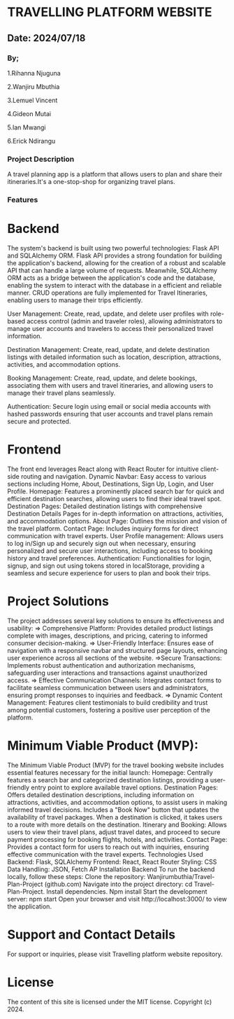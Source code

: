 # TRAVELLING PLATFORM WEBSITE

## Date: 2024/07/18

### By;
1.Rihanna Njuguna

2.Wanjiru Mbuthia

3.Lemuel Vincent

4.Gideon Mutai

5.Ian Mwangi

6.Erick Ndirangu

### Project Description
A travel planning app is a platform that allows users to plan and share their itineraries.It's a one-stop-shop for organizing travel plans.

### Features
# Backend
The system's backend is built using two powerful technologies: Flask API and SQLAlchemy ORM. Flask API provides a strong foundation for building the application's backend, allowing for the creation of a robust and scalable API that can handle a large volume of requests. Meanwhile, SQLAlchemy ORM acts as a bridge between the application's code and the database, enabling the system to interact with the database in a efficient and reliable manner. CRUD operations are fully implemented for Travel Itineraries, enabling users to manage their trips efficiently.

User Management: Create, read, update, and delete user profiles with role-based access control (admin and traveler roles), allowing administrators to manage user accounts and travelers to access their personalized travel information.

Destination Management: Create, read, update, and delete destination listings with detailed information such as location, description, attractions, activities, and accommodation options.

Booking Management: Create, read, update, and delete bookings, associating them with users and travel itineraries, and allowing users to manage their travel plans seamlessly.

Authentication: Secure login using email or social media accounts with hashed passwords  ensuring that user accounts and travel plans remain secure and protected.

# Frontend
The front end leverages React along with React Router for intuitive client-side routing and navigation.
Dynamic Navbar: Easy access to various sections including Home, About, Destinations, Sign Up, Login, and User Profile.
Homepage: Features a prominently placed search bar for quick and efficient destination searches, allowing users to find their ideal travel spot.
Destination Pages: Detailed destination listings with comprehensive Destination Details Pages for in-depth information on attractions, activities, and accommodation options.
About Page: Outlines the mission and vision of the travel platform.
Contact Page: Includes inquiry forms for direct communication with travel experts.
User Profile management: Allows users to log in/Sign up and securely sign out when necessary, ensuring personalized and secure user interactions, including access to booking history and travel preferences.
Authentication: Functionalities for login, signup, and sign out using tokens stored in localStorage, providing a seamless and secure experience for users to plan and book their trips.
# Project Solutions
The project addresses several key solutions to ensure its effectiveness and usability:
=> Comprehensive Platform: Provides detailed product listings complete with images, descriptions, and pricing, catering to informed consumer decision-making. => User-Friendly Interface: Ensures ease of navigation with a responsive navbar and structured page layouts, enhancing user experience across all sections of the website. =>Secure Transactions: Implements robust authentication and authorization mechanisms, safeguarding user interactions and transactions against unauthorized access. => Effective Communication Channels: Integrates contact forms to facilitate seamless communication between users and administrators, ensuring prompt responses to inquiries and feedback. => Dynamic Content Management: Features client testimonials to build credibility and trust among potential customers, fostering a positive user perception of the platform.
# Minimum Viable Product (MVP):

The Minimum Viable Product (MVP) for the travel booking website includes essential features necessary for the initial launch:
Homepage: Centrally features a search bar and categorized destination listings, providing a user-friendly entry point to explore available travel options.
Destination Pages: Offers detailed destination descriptions, including information on attractions, activities, and accommodation options, to assist users in making informed travel decisions. Includes a "Book Now" button that updates the availability of travel packages. When a destination is clicked, it takes users to a route with more details on the destination.
Itinerary and Booking: Allows users to view their travel plans, adjust travel dates, and proceed to secure payment processing for booking flights, hotels, and activities.
Contact Page: Provides a contact form for users to reach out with inquiries, ensuring effective communication with the travel experts.
Technologies Used
Backend: Flask, SQLAlchemy Frontend: React, React Router Styling: CSS Data Handling: JSON, Fetch AP
Installation
Backend To run the backend locally, follow these steps:
Clone the repository: Wanjirumbuthia/Travel-Plan-Project (github.com) Navigate into the project directory: cd Travel-Plan-Project. Install dependencies. Npm install Start the development server: npm start Open your browser and visit http://localhost:3000/ to view the application.
# Support and Contact Details
For support or inquiries, please visit Travelling platform website repository.
# License
The content of this site is licensed under the MIT license. Copyright (c) 2024.

